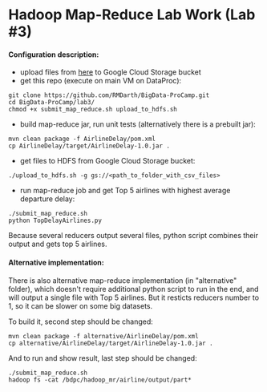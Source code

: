 
# Hadoop Map-Reduce Lab Work (Lab #3)

#### Configuration description:
 - upload files from [here](https://www.kaggle.com/usdot/flight-delays) to Google Cloud Storage bucket
 - get this repo (execute on main VM on DataProc):
```
git clone https://github.com/RMDarth/BigData-ProCamp.git
cd BigData-ProCamp/lab3/
chmod +x submit_map_reduce.sh upload_to_hdfs.sh
```
- build map-reduce jar, run unit tests (alternatively there is a prebuilt jar):
```
mvn clean package -f AirlineDelay/pom.xml
cp AirlineDelay/target/AirlineDelay-1.0.jar .
```
- get files to HDFS from Google Cloud Storage bucket:
```
./upload_to_hdfs.sh -g gs://<path_to_folder_with_csv_files>
```
- run map-reduce job and get Top 5 airlines with highest average departure delay:
```
./submit_map_reduce.sh
python TopDelayAirlines.py
```

Because several reducers output several files, python script combines their output and gets top 5 airlines.

#### Alternative implementation:

There is also alternative map-reduce implementation (in "alternative" folder), which doesn't require additional python script to run in the end, and will output a single file with Top 5 airlines. But it resticts reducers number to 1, so it can be slower on some big datasets. 

To build it, second step should be changed:
```
mvn clean package -f alternative/AirlineDelay/pom.xml
cp alternative/AirlineDelay/target/AirlineDelay-1.0.jar .
```
And to run and show result, last step should be changed:
```
./submit_map_reduce.sh
hadoop fs -cat /bdpc/hadoop_mr/airline/output/part*
```
